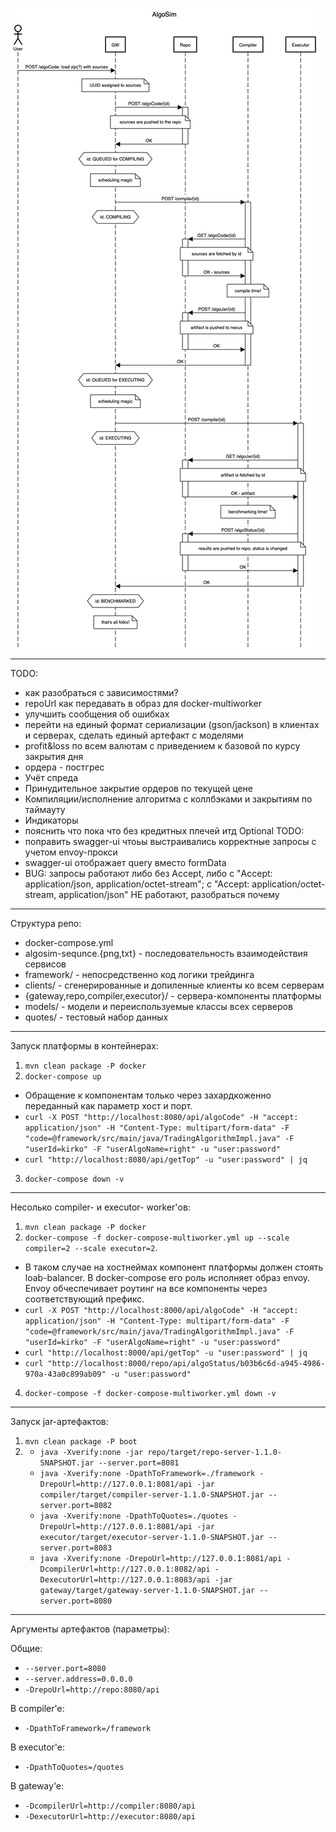 ![sequence-diagram](algosim-sequence.png "Взаимодействие сервисов")
***
TODO:
- как разобраться с зависимостями?
- repoUrl как передавать в образ для docker-multiworker
- улучшить сообщения об ошибках
- перейти на единый формат сериализации (gson/jackson) в клиентах и серверах, сделать единый артефакт с моделями
- profit&loss по всем валютам с приведением к базовой по курсу закрытия дня
- ордера - постгрес
- Учёт спреда 
- Принудительное закрытие ордеров по текущей цене
- Компиляции/исполнение алгоритма c коллбэками и закрытиям по таймауту
- Индикаторы
- пояснить что пока что без кредитных плечей итд
Optional TODO:
- поправить swagger-ui чтоьы выстраивались корректные запросы с учетом envoy-прокси
- swagger-ui отображает query вместо formData
- BUG: запросы работают либо без Accept, либо с "Accept: application/json, application/octet-stream"; c "Accept: application/octet-stream, application/json" НЕ работают, разобраться почему
***
Структура репо:
- docker-compose.yml
- algosim-sequnce.{png,txt} - последовательность взаимодействия сервисов 
- framework/ - непосредственно код логики трейдинга
- clients/ - сгенерированные  и допиленные клиенты ко всем серверам
- {gateway,repo,compiler,executor}/ - сервера-компоненты платформы
- models/ - модели и переиспользуемые классы всех серверов
- quotes/ - тестовый набор данных 
***
Запуск платформы в контейнерах:
1. `mvn clean package -P docker`
2. `docker-compose up`
  + Обращение к компонентам только через захардкоженно переданный как параметр хост и порт.
  + `curl -X POST "http://localhost:8080/api/algoCode" -H "accept: application/json" -H "Content-Type: multipart/form-data" -F "code=@framework/src/main/java/TradingAlgorithmImpl.java" -F "userId=kirko" -F "userAlgoName=right" -u "user:password"`
  + `curl "http://localhost:8080/api/getTop" -u "user:password" | jq`
3. `docker-compose down -v`
***
Несолько compiler- и executor- worker'ов:
1. `mvn clean package -P docker`
2. `docker-compose -f docker-compose-multiworker.yml up --scale compiler=2 --scale executor=2`. 
  + В таком случае на хостнеймах компонент платформы должен стоять loab-balancer. В docker-compose его роль исполняет образ envoy. Envoy обчеспечивает роутинг на все компоненты через соответствующий префикс.
  + `curl -X POST "http://localhost:8000/api/algoCode" -H "accept: application/json" -H "Content-Type: multipart/form-data" -F "code=@framework/src/main/java/TradingAlgorithmImpl.java" -F "userId=kirko" -F "userAlgoName=right" -u "user:password"`
  + `curl "http://localhost:8000/api/getTop" -u "user:password" | jq`
  + `curl "http://localhost:8000/repo/api/algoStatus/b03b6c6d-a945-4986-970a-43a0c899ab09" -u "user:password"`
4. `docker-compose -f docker-compose-multiworker.yml down -v`
***
Запуск jar-артефактов:
1. `mvn clean package -P boot` 
2. 
   + `java -Xverify:none -jar repo/target/repo-server-1.1.0-SNAPSHOT.jar --server.port=8081`
   + `java -Xverify:none -DpathToFramework=./framework -DrepoUrl=http://127.0.0.1:8081/api -jar compiler/target/compiler-server-1.1.0-SNAPSHOT.jar --server.port=8082`
   + `java -Xverify:none -DpathToQuotes=./quotes -DrepoUrl=http://127.0.0.1:8081/api -jar executor/target/executor-server-1.1.0-SNAPSHOT.jar --server.port=8083`
   + `java -Xverify:none -DrepoUrl=http://127.0.0.1:8081/api -DcompilerUrl=http://127.0.0.1:8082/api -DexecutorUrl=http://127.0.0.1:8083/api -jar gateway/target/gateway-server-1.1.0-SNAPSHOT.jar --server.port=8080`
***
Аргументы артефактов (параметры):

Oбщие:
+ `--server.port=8080`
+ `--server.address=0.0.0.0`
+ `-DrepoUrl=http://repo:8080/api`

В compiler'e:
+ `-DpathToFramework=/framework`

В executor'e:
+ `-DpathToQuotes=/quotes`

В gateway'e:
+ `-DcompilerUrl=http://compiler:8080/api`
+ `-DexecutorUrl=http://executor:8080/api`
